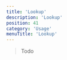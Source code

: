 ```yaml
---
title: 'Lookup' 
description: 'Lookup' 
position: 41 
category: 'Usage' 
menuTitle: 'Lookup'
---
```



> Todo